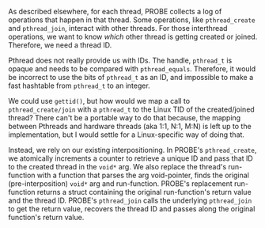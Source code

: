 As described elsewhere, for each thread, PROBE collects a log of operations that happen in that thread. Some operations, like `pthread_create` and `pthread_join`, interact with other threads. For those interthread operations, we want to know _which_ other thread is getting created or joined. Therefore, we need a thread ID.

Pthread does not really provide us with IDs. The handle, `pthread_t` is opaque and needs to be compared with `pthread_equals`. Therefore, it would be incorrect to use the bits of `pthread_t` as an ID, and impossible to make a fast hashtable from `pthread_t` to an integer.

We could use `gettid()`, but how would we map a call to `pthread_create/join` with a `pthread_t` to the Linux TID of the created/joined thread? There can't be a portable way to do that because, the mapping between Pthreads and hardware threads (aka 1:1, N:1, M:N) is left up to the implementation, but I would settle for a Linux-specific way of doing that.

Instead, we rely on our existing interpositioning. In PROBE's `pthread_create`, we atomically increments a counter to retrieve a unique ID and pass that ID to the created thread in the `void*` arg. We also replace the thread's run-function with a function that parses the arg void-pointer, finds the original (pre-interposition) `void*` arg and run-function. PROBE's replacement run-function returns a struct containing the original run-function's return value and the thread ID. PROBE's `pthread_join` calls the underlying `pthread_join` to get the return value, recovers the thread ID and passes along the original function's return value.
